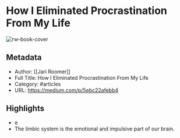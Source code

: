 # How I Eliminated Procrastination From My Life

![rw-book-cover](https://readwise-assets.s3.amazonaws.com/static/images/article4.6bc1851654a0.png)

## Metadata
- Author: [[Jari Roomer]]
- Full Title: How I Eliminated Procrastination From My Life
- Category: #articles
- URL: https://medium.com/p/5ebc22afebb4

## Highlights
- e
- The limbic system is the emotional and impulsive part of our brain.
